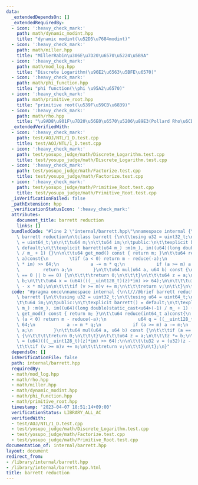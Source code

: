 ```yaml
---
data:
  _extendedDependsOn: []
  _extendedRequiredBy:
  - icon: ':heavy_check_mark:'
    path: math/dynamic_modint.hpp
    title: "dynamic modint(\u52D5\u7684modint)"
  - icon: ':heavy_check_mark:'
    path: math/miller.hpp
    title: "MillerRabin\u306E\u7D20\u6570\u5224\u5B9A"
  - icon: ':heavy_check_mark:'
    path: math/mod_log.hpp
    title: "Discrete Logarithm(\u96E2\u6563\u5BFE\u6570)"
  - icon: ':heavy_check_mark:'
    path: math/phi_function.hpp
    title: "phi function(\\phi \u95A2\u6570)"
  - icon: ':heavy_check_mark:'
    path: math/primitive_root.hpp
    title: "primitive root(\u539F\u59CB\u6839)"
  - icon: ':heavy_check_mark:'
    path: math/rho.hpp
    title: "\u9AD8\u901F\u7D20\u56E0\u6570\u5206\u89E3(Pollard Rho\u6CD5)"
  _extendedVerifiedWith:
  - icon: ':heavy_check_mark:'
    path: test/AOJ/NTL/1_D.test.cpp
    title: test/AOJ/NTL/1_D.test.cpp
  - icon: ':heavy_check_mark:'
    path: test/yosupo_judge/math/Discrete_Logarithm.test.cpp
    title: test/yosupo_judge/math/Discrete_Logarithm.test.cpp
  - icon: ':heavy_check_mark:'
    path: test/yosupo_judge/math/Factorize.test.cpp
    title: test/yosupo_judge/math/Factorize.test.cpp
  - icon: ':heavy_check_mark:'
    path: test/yosupo_judge/math/Primitive_Root.test.cpp
    title: test/yosupo_judge/math/Primitive_Root.test.cpp
  _isVerificationFailed: false
  _pathExtension: hpp
  _verificationStatusIcon: ':heavy_check_mark:'
  attributes:
    document_title: barrett reduction
    links: []
  bundledCode: "#line 2 \"internal/barrett.hpp\"\nnamespace internal {\n\t///@brief\
    \ barrett reduction\n\tclass barrett {\n\t\tusing u32 = uint32_t;\n\t\tusing u64\
    \ = uint64_t;\n\n\t\tu64 m;\n\t\tu64 im;\n\tpublic:\n\t\texplicit barrett() =\
    \ default;\n\t\texplicit barrett(u64 m_) :m(m_), im((u64)(long double)static_cast<u64>(-1)\
    \ / m_ + 1) {}\n\n\t\tu64 get_mod() const { return m; }\n\t\tu64 reduce(int64_t\
    \ a)const{\n        \tif (a < 0) return m - reduce(-a);\n            u64 q = ((__uint128_t)a\
    \ * im) >> 64;\n            a -= m * q;\n            if (a >= m) a -= m;\n   \
    \         return a;\n        }\n\t\tu64 mul(u64 a, u64 b) const {\n\t\t\tif (a\
    \ == 0 || b == 0) {\n\t\t\t\treturn 0;\n\t\t\t}\n\t\t\tu64 z = a;\n\t\t\tz *=\
    \ b;\n\t\t\tu64 x = (u64)(((__uint128_t)(z)*im) >> 64);\n\n\t\t\tu32 v = (u32)(z\
    \ - x * m);\n\n\t\t\tif (v >= m)v += m;\n\t\t\treturn v;\n\t\t}\n\t};\n}\n"
  code: "#pragma once\nnamespace internal {\n\t///@brief barrett reduction\n\tclass\
    \ barrett {\n\t\tusing u32 = uint32_t;\n\t\tusing u64 = uint64_t;\n\n\t\tu64 m;\n\
    \t\tu64 im;\n\tpublic:\n\t\texplicit barrett() = default;\n\t\texplicit barrett(u64\
    \ m_) :m(m_), im((u64)(long double)static_cast<u64>(-1) / m_ + 1) {}\n\n\t\tu64\
    \ get_mod() const { return m; }\n\t\tu64 reduce(int64_t a)const{\n        \tif\
    \ (a < 0) return m - reduce(-a);\n            u64 q = ((__uint128_t)a * im) >>\
    \ 64;\n            a -= m * q;\n            if (a >= m) a -= m;\n            return\
    \ a;\n        }\n\t\tu64 mul(u64 a, u64 b) const {\n\t\t\tif (a == 0 || b == 0)\
    \ {\n\t\t\t\treturn 0;\n\t\t\t}\n\t\t\tu64 z = a;\n\t\t\tz *= b;\n\t\t\tu64 x\
    \ = (u64)(((__uint128_t)(z)*im) >> 64);\n\n\t\t\tu32 v = (u32)(z - x * m);\n\n\
    \t\t\tif (v >= m)v += m;\n\t\t\treturn v;\n\t\t}\n\t};\n}"
  dependsOn: []
  isVerificationFile: false
  path: internal/barrett.hpp
  requiredBy:
  - math/mod_log.hpp
  - math/rho.hpp
  - math/miller.hpp
  - math/dynamic_modint.hpp
  - math/phi_function.hpp
  - math/primitive_root.hpp
  timestamp: '2023-04-07 18:51:14+09:00'
  verificationStatus: LIBRARY_ALL_AC
  verifiedWith:
  - test/AOJ/NTL/1_D.test.cpp
  - test/yosupo_judge/math/Discrete_Logarithm.test.cpp
  - test/yosupo_judge/math/Factorize.test.cpp
  - test/yosupo_judge/math/Primitive_Root.test.cpp
documentation_of: internal/barrett.hpp
layout: document
redirect_from:
- /library/internal/barrett.hpp
- /library/internal/barrett.hpp.html
title: barrett reduction
---
```

